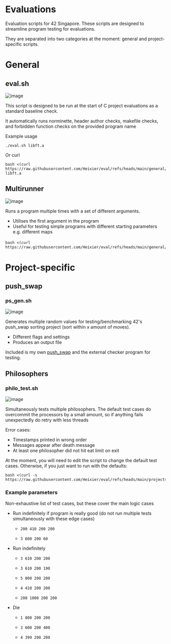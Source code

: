 # Evaluations

Evaluation scripts for 42 Singapore. These scripts are designed to streamline program testing for evaluations.  

They are separated into two categories at the moment: general and project-specific scripts.

# General

## eval.sh
![image](https://github.com/user-attachments/assets/195bb6de-4f7c-4e82-afd5-83f9572a6838)

This script is designed to be run at the start of C project evaluations as a standard baseline check. 

It automatically runs norminette, header author checks, makefile checks, and forbidden function checks on the provided program name

Example usage

    ./eval.sh libft.a
Or curl

    bash <(curl https://raw.githubusercontent.com/Heixier/eval/refs/heads/main/general/eval.sh) libft.a

## Multirunner
![image](https://github.com/user-attachments/assets/9b174b0d-59b7-4faf-884b-bb08c2fed84f)


Runs a program multiple times with a set of different arguments.
- Utilises the first argument in the program
- Useful for testing simple programs with different starting parameters e.g. different maps
####

    bash <(curl https://raw.githubusercontent.com/Heixier/eval/refs/heads/main/general/multirunner.sh)

# Project-specific

## push_swap
### ps_gen.sh
![image](https://github.com/user-attachments/assets/d8295a39-1309-4ba7-bca1-36ce81e5c4fb)

Generates multiple random values for testing/benchmarking 42's push_swap sorting project (sort within x amount of moves).
- Different flags and settings
- Produces an output file

Included is my own [push_swap](https://github.com/Heixier/veryc/tree/main/push_swap) and the external checker program for testing.

## Philosophers
### philo_test.sh
![image](https://github.com/user-attachments/assets/927ac40a-a7d9-47a2-973f-739a54e78564)

Simultaneously tests multiple philosophers. The default test cases do overcommit the processors by a small amount, so if anything fails unexpectedly do retry with less threads

Error cases:

* Timestamps printed in wrong order
* Messages appear after death message
* At least one philosopher did not hit eat limit on exit

At the moment, you will need to edit the script to change the default test cases. Otherwise, if you just want to run with the defaults:

    bash <(curl -s https://raw.githubusercontent.com/Heixier/eval/refs/heads/main/projects/philo/philo_test.sh)

### Example parameters
Non-exhaustive list of test cases, but these cover the main logic cases

* Run indefinitely if program is really good (do not run multiple tests simultaneously with these edge cases)

  *     200 410 200 200
  *     3 600 200 60
* Run indefinitely

  *     3 610 200 200
  *     3 610 200 190
  *     5 800 200 200
  *     4 410 200 200
  *     200 1000 200 200
* Die
  
  *     1 800 200 200
  *     3 600 200 400
  *     4 399 200 200
